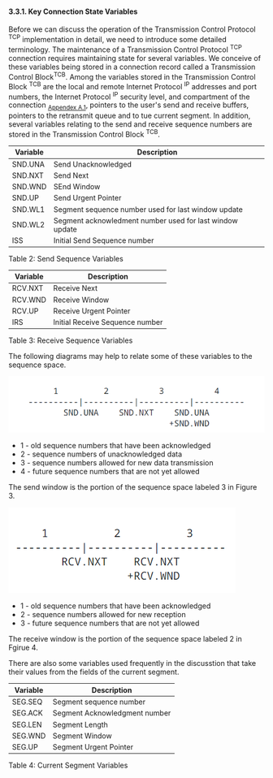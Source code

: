 #### 3.3.1. Key Connection State Variables

<!-- Summary or Slid -->

Before we can discuss the operation of the Transmission Control Protocol <sup>TCP</sup> implementation in detail, we need to introduce some detailed terminology. The maintenance of a Transmission Control Protocol <sup>TCP</sup> connection requires maintaining state for several variables. We conceive of these variables being stored in a connection record called a Transmission Control Block<sup>TCB</sup>. Among the variables stored in the Transmission Control Block <sup>TCB</sup> are the local and remote Internet Protocol <sup>IP</sup> addresses and port numbers, the Internet Protocol <sup>IP</sup> security level, and compartment of the connection <sub>[Appendex A.1](A.1.IPSecurityCompartmentandPrecedence.md)</sub>, pointers to the user's send and receive buffers, pointers to the retransmit queue and to tue current segment. In addition, several variables relating to the send and receive sequence numbers are stored in the Transmission Control Block <sup>TCB</sup>.

| Variable | Description                                              |
| -------- | -------------------------------------------------------- |
| SND.UNA  | Send Unacknowledged                                      |
| SND.NXT  | Send Next                                                |
| SND.WND  | SEnd Window                                              |
| SND.UP   | Send Urgent Pointer                                      |
| SND.WL1  | Segment sequence number used for last window update      |
| SND.WL2  | Segment acknowledment number used for last window update |
| ISS      | Initial Send Sequence number                             |

Table 2: Send Sequence Variables

| Variable | Description                     |
| -------- | ------------------------------- |
| RCV.NXT  | Receive Next                    |
| RCV.WND  | Receive Window                  |
| RCV.UP   | Receive Urgent Pointer          |
| IRS      | Initial Receive Sequence number |

Table 3: Receive Sequence Variables

The following diagrams may help to relate some of these variables to the sequence space.

![Figure 3: Send Sequence Space](./images/Figure3.SendSequenceSpace.png)

- 1 - old sequence numbers that have been acknowledged
- 2 - sequence numbers of unacknowledged data
- 3 - sequence numbers allowed for new data transmission
- 4 - future sequence numbers that are not yet allowed

The send window is the portion of the sequence space labeled 3 in Figure 3.

![Figure 4: Receive Sequence Space](./images/Figure4.ReceiveSequenceSpace.png)

- 1 - old sequence numbers that have been acknowledged
- 2 - sequence numbers allowed for new reception
- 3 - future sequence numbers that are not yet allowed

The receive window is the portion of the sequence space labeled 2 in Fgirue 4.

There are also some variables used frequently in the discusstion that take their values from the fields of the current segment.

| Variable | Description |
| -------- | ----------- |
| SEG.SEQ  | Segment sequence number |
| SEG.ACK  | Segment Acknowledgment number |
| SEG.LEN  | Segment Length |
| SEG.WND  | Segment Window |
| SEG.UP   | Segment Urgent Pointer |

Table 4: Current Segment Variables
